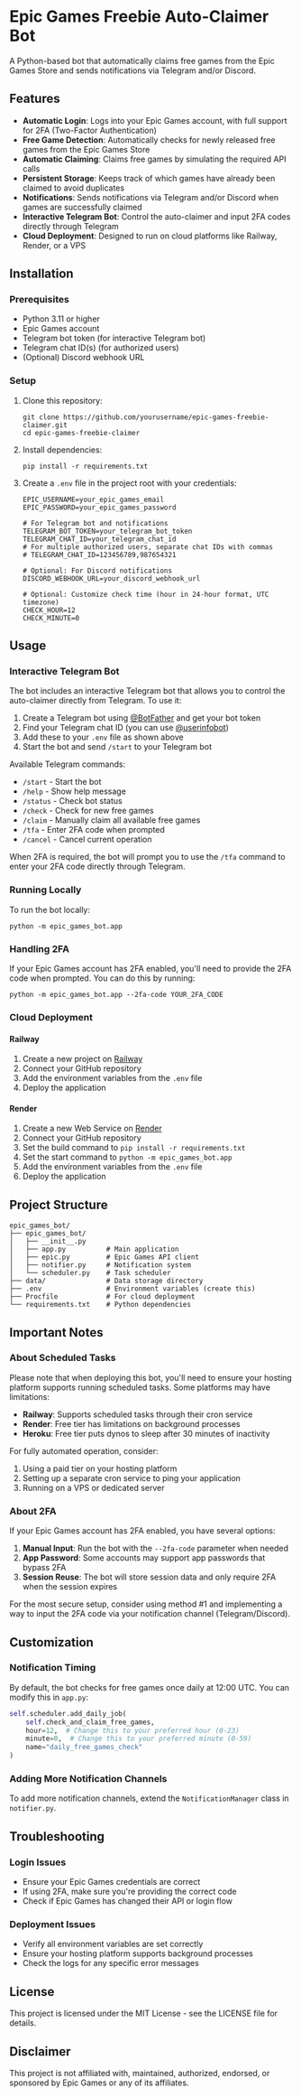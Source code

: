 # Epic Games Freebie Auto-Claimer Bot

A Python-based bot that automatically claims free games from the Epic Games Store and sends notifications via Telegram and/or Discord.

## Features

- **Automatic Login**: Logs into your Epic Games account, with full support for 2FA (Two-Factor Authentication)
- **Free Game Detection**: Automatically checks for newly released free games from the Epic Games Store
- **Automatic Claiming**: Claims free games by simulating the required API calls
- **Persistent Storage**: Keeps track of which games have already been claimed to avoid duplicates
- **Notifications**: Sends notifications via Telegram and/or Discord when games are successfully claimed
- **Interactive Telegram Bot**: Control the auto-claimer and input 2FA codes directly through Telegram
- **Cloud Deployment**: Designed to run on cloud platforms like Railway, Render, or a VPS

## Installation

### Prerequisites

- Python 3.11 or higher
- Epic Games account
- Telegram bot token (for interactive Telegram bot)
- Telegram chat ID(s) (for authorized users)
- (Optional) Discord webhook URL

### Setup

1. Clone this repository:
   ```
   git clone https://github.com/yourusername/epic-games-freebie-claimer.git
   cd epic-games-freebie-claimer
   ```

2. Install dependencies:
   ```
   pip install -r requirements.txt
   ```

3. Create a `.env` file in the project root with your credentials:
   ```
   EPIC_USERNAME=your_epic_games_email
   EPIC_PASSWORD=your_epic_games_password
   
   # For Telegram bot and notifications
   TELEGRAM_BOT_TOKEN=your_telegram_bot_token
   TELEGRAM_CHAT_ID=your_telegram_chat_id
   # For multiple authorized users, separate chat IDs with commas
   # TELEGRAM_CHAT_ID=123456789,987654321
   
   # Optional: For Discord notifications
   DISCORD_WEBHOOK_URL=your_discord_webhook_url
   
   # Optional: Customize check time (hour in 24-hour format, UTC timezone)
   CHECK_HOUR=12
   CHECK_MINUTE=0
   ```

## Usage

### Interactive Telegram Bot

The bot includes an interactive Telegram bot that allows you to control the auto-claimer directly from Telegram. To use it:

1. Create a Telegram bot using [@BotFather](https://t.me/botfather) and get your bot token
2. Find your Telegram chat ID (you can use [@userinfobot](https://t.me/userinfobot))
3. Add these to your `.env` file as shown above
4. Start the bot and send `/start` to your Telegram bot

Available Telegram commands:
- `/start` - Start the bot
- `/help` - Show help message
- `/status` - Check bot status
- `/check` - Check for new free games
- `/claim` - Manually claim all available free games
- `/tfa` - Enter 2FA code when prompted
- `/cancel` - Cancel current operation

When 2FA is required, the bot will prompt you to use the `/tfa` command to enter your 2FA code directly through Telegram.

### Running Locally

To run the bot locally:

```
python -m epic_games_bot.app
```

### Handling 2FA

If your Epic Games account has 2FA enabled, you'll need to provide the 2FA code when prompted. You can do this by running:

```
python -m epic_games_bot.app --2fa-code YOUR_2FA_CODE
```

### Cloud Deployment

#### Railway

1. Create a new project on [Railway](https://railway.app/)
2. Connect your GitHub repository
3. Add the environment variables from the `.env` file
4. Deploy the application

#### Render

1. Create a new Web Service on [Render](https://render.com/)
2. Connect your GitHub repository
3. Set the build command to `pip install -r requirements.txt`
4. Set the start command to `python -m epic_games_bot.app`
5. Add the environment variables from the `.env` file
6. Deploy the application

## Project Structure

```
epic_games_bot/
├── epic_games_bot/
│   ├── __init__.py
│   ├── app.py          # Main application
│   ├── epic.py         # Epic Games API client
│   ├── notifier.py     # Notification system
│   └── scheduler.py    # Task scheduler
├── data/               # Data storage directory
├── .env                # Environment variables (create this)
├── Procfile            # For cloud deployment
└── requirements.txt    # Python dependencies
```

## Important Notes

### About Scheduled Tasks

Please note that when deploying this bot, you'll need to ensure your hosting platform supports running scheduled tasks. Some platforms may have limitations:

- **Railway**: Supports scheduled tasks through their cron service
- **Render**: Free tier has limitations on background processes
- **Heroku**: Free tier puts dynos to sleep after 30 minutes of inactivity

For fully automated operation, consider:
1. Using a paid tier on your hosting platform
2. Setting up a separate cron service to ping your application
3. Running on a VPS or dedicated server

### About 2FA

If your Epic Games account has 2FA enabled, you have several options:

1. **Manual Input**: Run the bot with the `--2fa-code` parameter when needed
2. **App Password**: Some accounts may support app passwords that bypass 2FA
3. **Session Reuse**: The bot will store session data and only require 2FA when the session expires

For the most secure setup, consider using method #1 and implementing a way to input the 2FA code via your notification channel (Telegram/Discord).

## Customization

### Notification Timing

By default, the bot checks for free games once daily at 12:00 UTC. You can modify this in `app.py`:

```python
self.scheduler.add_daily_job(
    self.check_and_claim_free_games,
    hour=12,  # Change this to your preferred hour (0-23)
    minute=0,  # Change this to your preferred minute (0-59)
    name="daily_free_games_check"
)
```

### Adding More Notification Channels

To add more notification channels, extend the `NotificationManager` class in `notifier.py`.

## Troubleshooting

### Login Issues

- Ensure your Epic Games credentials are correct
- If using 2FA, make sure you're providing the correct code
- Check if Epic Games has changed their API or login flow

### Deployment Issues

- Verify all environment variables are set correctly
- Ensure your hosting platform supports background processes
- Check the logs for any specific error messages

## License

This project is licensed under the MIT License - see the LICENSE file for details.

## Disclaimer

This project is not affiliated with, maintained, authorized, endorsed, or sponsored by Epic Games or any of its affiliates.
